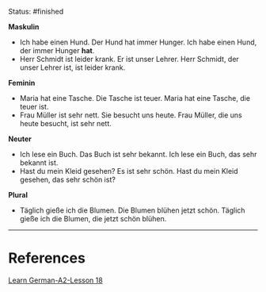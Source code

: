 Status: #finished 

**Maskulin**
- Ich habe einen Hund. Der Hund hat immer Hunger. 
	Ich habe einen Hund, der immer Hunger **hat**. 
- Herr Schmidt ist leider krank. Er ist unser Lehrer.
	Herr Schmidt, der unser Lehrer ist, ist leider krank.

**Feminin**
- Maria hat eine Tasche. Die Tasche ist teuer. 
	Maria hat eine Tasche, die teuer ist. 
- Frau Müller ist sehr nett. Sie besucht uns heute. 
	Frau Müller, die uns heute besucht, ist sehr nett.

**Neuter**
- Ich lese ein Buch. Das Buch ist sehr bekannt. 
	Ich lese ein Buch, das sehr bekannt ist. 
- Hast du mein Kleid gesehen? Es ist sehr schön. 
	Hast du mein Kleid gesehen, das sehr schön ist?

**Plural**
- Täglich gieße ich die Blumen. Die Blumen blühen jetzt schön.
	Täglich gieße ich die Blumen, die jetzt schön blühen. 





---
# References
[Learn German-A2-Lesson 18](https://www.youtube.com/watch?v=6CtW6EvAV4A)